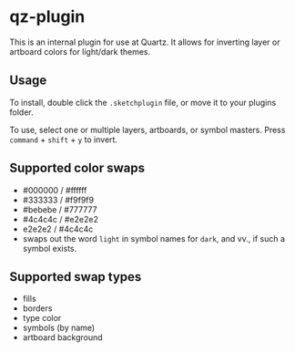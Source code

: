 # qz-plugin

This is an internal plugin for use at Quartz. It allows for inverting layer or artboard colors for light/dark themes.

## Usage

To install, double click the `.sketchplugin` file, or move it to your plugins folder.

To use, select one or multiple layers, artboards, or symbol masters. Press `command` + `shift` + `y` to invert.

## Supported color swaps
- #000000 / #ffffff
- #333333 / #f9f9f9
- #bebebe / #777777
- #4c4c4c / #e2e2e2
- e2e2e2 / #4c4c4c
- swaps out the word `light` in symbol names for `dark`, and vv., if such a symbol exists.

## Supported swap types
- fills
- borders
- type color
- symbols (by name)
- artboard background



